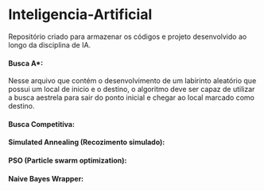 # Inteligencia-Artificial

Repositório criado para armazenar os códigos e projeto desenvolvido ao longo da disciplina de IA.

#### Busca A*: 
Nesse arquivo que contém o desenvolvimento de um labirinto aleatório que possui um local de inicio e o destino, o algoritmo deve ser capaz de utilizar
a busca aestrela para sair do ponto inicial e chegar ao local marcado como destino.

#### Busca Competitiva:

#### Simulated Annealing (Recozimento simulado):

#### PSO (Particle swarm optimization):

#### Naive Bayes Wrapper:


